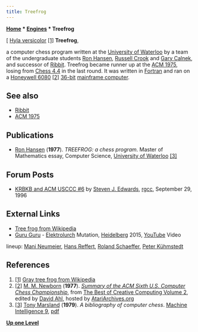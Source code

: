 ```yaml
---
title: Treefrog
---
```

**[Home](Home "Home") \* [Engines](Engines "Engines") \* Treefrog**



[ [Hyla versicolor](https://en.wikipedia.org/wiki/Gray_tree_frog) <a id="cite-note-1" href="#cite-ref-1">[1]</a>
**Treefrog**,  

a computer chess program written at the [University of Waterloo](University_of_Waterloo "University of Waterloo") by a team of the undergraduate students [Ron Hansen](Ron_Hansen "Ron Hansen"), [Russell Crook](Russell_Crook "Russell Crook") and [Gary Calnek](Gary_Calnek "Gary Calnek"), and successor of [Ribbit](Ribbit "Ribbit"). Treefrog became runner up at the [ACM 1975](ACM_1975 "ACM 1975"), losing from [Chess 4.4](Chess_(Program) "Chess (Program)") in the last round. It was written in [Fortran](Fortran "Fortran") and ran on a [Honeywell 6080](Honeywell_6000 "Honeywell 6000") <a id="cite-note-2" href="#cite-ref-2">[2]</a> [36-bit](https://en.wikipedia.org/wiki/36-bit) [mainframe computer](https://en.wikipedia.org/wiki/Mainframe_computer). 



## See also


* [Ribbit](Ribbit "Ribbit")
* [ACM 1975](ACM_1975 "ACM 1975")


## Publications


* [Ron Hansen](Ron_Hansen "Ron Hansen") (**1977**). *TREEFROG: a chess program*. Master of Mathematics essay, Computer Science, [University of Waterloo](University_of_Waterloo "University of Waterloo") <a id="cite-note-3" href="#cite-ref-3">[3]</a>


## Forum Posts


* [KRBKB and ACM USCCC #6](http://groups.google.com/group/rec.games.chess.computer/browse_frm/thread/a72e548b90803b83) by [Steven J. Edwards](Steven_Edwards "Steven Edwards"), [rgcc](Computer_Chess_Forums "Computer Chess Forums"), September 29, 1996


## External Links


* [Tree frog from Wikipedia](https://en.wikipedia.org/wiki/Tree_frog)
* [Guru Guru](Category:Guru_Guru "Category:Guru Guru") - [Elektrolurch](https://www.songtexte.com/songtext/guru-guru/der-elektrolurch-2bd3382a.html) Mutation, [Heidelberg](https://en.wikipedia.org/wiki/Heidelberg) 2015, [YouTube](https://en.wikipedia.org/wiki/YouTube) Video


 lineup: [Mani Neumeier](https://en.wikipedia.org/wiki/Mani_Neumeier), [Hans Reffert](https://en.wikipedia.org/wiki/Hans_Reffert), [Roland Schaeffer](https://de.wikipedia.org/wiki/Roland_Schaeffer), [Peter Kühmstedt](https://www.discogs.com/de/artist/405633-Peter-K%C3%BChmstedt)
 
## References


1. <a id="cite-ref-1" href="#cite-note-1">[1]</a> [Gray tree frog from Wikipedia](https://en.wikipedia.org/wiki/Gray_tree_frog)
2. <a id="cite-ref-2" href="#cite-note-2">[2]</a> [M. M. Newborn](Monroe_Newborn "Monroe Newborn") (**1977**). *[Summary of the ACM Sixth U.S. Computer Chess Championship](http://www.atariarchives.org/bcc2/showpage.php?page=22)*, from [The Best of Creative Computing Volume 2](http://www.atariarchives.org/bcc2/index.php), edited by [David Ahl](https://en.wikipedia.org/wiki/David_H._Ahl), hosted by [AtariArchives.org](http://www.atariarchives.org/)
3. <a id="cite-ref-3" href="#cite-note-3">[3]</a> [Tony Marsland](Tony_Marsland "Tony Marsland") (**1979**). *A bibliography of computer chess*. [Machine Intelligence 9](http://www.doc.ic.ac.uk/%7Eshm/MI/mi9.html), [pdf](http://aitopics.org/sites/default/files/classic/Machine_Intelligence_9/MI9-Ch19-Marsland.pdf)

**[Up one Level](Engines "Engines")**







 
